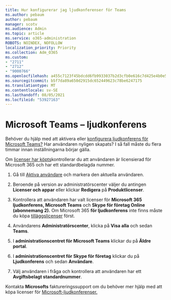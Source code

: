 ```yaml
---
title: Hur konfigurerar jag ljudkonferenser för Teams
ms.author: pebaum
author: pebaum
manager: scotv
ms.audience: Admin
ms.topic: article
ms.service: o365-administration
ROBOTS: NOINDEX, NOFOLLOW
localization_priority: Priority
ms.collection: Adm_O365
ms.custom:
- "2711"
- "2712"
- "9000766"
ms.openlocfilehash: a455c7123f45bdcdd6fb9933037b2d3cfb0e616c7d425e4b0e54b2c15b7280e2
ms.sourcegitcommit: b5f7da89a650d2915dc652449623c78be6247175
ms.translationtype: MT
ms.contentlocale: sv-SE
ms.lasthandoff: 08/05/2021
ms.locfileid: "53927163"
---
```

# <a name="microsoft-teams--audio-conferencing"></a>Microsoft Teams – ljudkonferens

Behöver du hjälp med att aktivera eller [konfigurera ljudkonferens för Microsoft Teams?](/microsoftteams/set-up-audio-conferencing-in-teams)  Har användaren nyligen skapats? I så fall måste du flera timmar innan inställningarna börjar gälla.

Om [licenser har köpts](/microsoftteams/set-up-audio-conferencing-in-teams#step-2-get-and-assign-licenses)kontrollerar du att användaren är licensierad för Microsoft 365 och har ett standardbelagda nummer.

1. Gå till [Aktiva användare](https://admin.microsoft.com/Adminportal/Home?source=applauncher#/users) och markera den aktuella användaren.

2. Beroende på version av administratörscenter väljer du antingen **Licenser och appar** eller klickar **Redigera** på **Produktlicenser**.

3. Kontrollera att användaren har valt licenser för **Microsoft 365 ljudkonferens, Microsoft Teams** och **Skype för företag Online (abonnemang 2).** Om Microsoft 365 **för ljudkonferens** inte finns måste du köpa [tilläggslicenser](/microsoftteams/teams-add-on-licensing/microsoft-teams-add-on-licensing?tabs=small-business) först.

4. Användarens **Administratörscenter**, klicka på **Visa alla** och sedan **Teams**.

5. I **administrationscentret för Microsoft Teams** klickar du på **Äldre portal**.

6. I **administrationscentret för Skype för företag** klickar du på **Ljudkonferens** och sedan **Användare**.

7. Välj användaren i fråga och kontrollera att användaren har ett **Avgiftsbelagt standardnummer**.

Kontakta **Microsofts** faktureringssupport om du behöver mer hjälp med att köpa licenser för [Microsoft-ljudkonferenser.](https://go.microsoft.com/fwlink/p/?linkid=518322)
